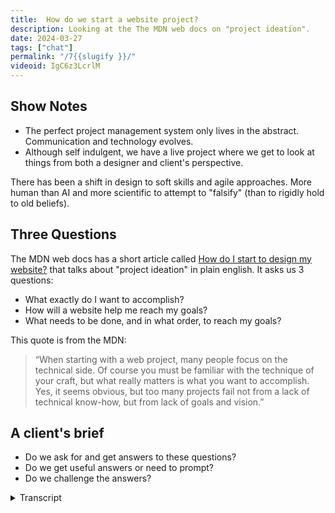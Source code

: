 ```yaml
---
title:  How do we start a website project?
description: Looking at the The MDN web docs on "project ideation".
date: 2024-03-27
tags: ["chat"]
permalink: "/7{{slugify }}/"
videoid: IgC6z3LcrlM
---
```


Show Notes
----------

*   The perfect project management system only lives in the abstract. Communication and technology evolves.
*   Although self indulgent, we have a live project where we get to look at things from both a designer and client's perspective.

There has been a shift in design to soft skills and agile approaches. More human than AI and more scientific to attempt to "falsify" (than to rigidly hold to old beliefs).

Three Questions
---------------

The MDN web docs has a short article called [How do I start to design my website?](https://developer.mozilla.org/en-US/docs/Learn/Common_questions/Design_and_accessibility/Thinking_before_coding) that talks about "project ideation" in plain english. It asks us 3 questions:

*   What exactly do I want to accomplish?
*   How will a website help me reach my goals?
*   What needs to be done, and in what order, to reach my goals?

This quote is from the MDN:

> “When starting with a web project, many people focus on the technical side. Of course you must be familiar with the technique of your craft, but what really matters is what you want to accomplish. Yes, it seems obvious, but too many projects fail not from a lack of technical know-how, but from lack of goals and vision.”

A client's brief
----------------

*   Do we ask for and get answers to these questions?
*   Do we get useful answers or need to prompt?
*   Do we challenge the answers?

 <details>
 <summary>Transcript</summary>
 
\[00:00:05\] **Nathan Wrigley:** Welcome to the No Script web show about modern web design, where we look at what we can build today with minimal dependencies and skills. Up until now, we’ve been catching up with the new spec that has been coming to the web platform over recent years, particularly with CSS.

We’re probably less than halfway through that, but we’re also building the show website as part of the chat, and we thought it’d be interesting to take a step back from the technical side. For a while and look at how we should start or any new web project. As always, I’m joined by my good friend David Waumsley.

How you doing, David?

\[00:00:41\] **David Waumsley:** Yeah, I’m very good. Actually, I should just say no, shall I tell you about my bunions?

\[00:00:46\] **Nathan Wrigley:** Oh, go on. let’s spend half an hour talking about that. Actually, I don’t. I don’t even know what a bunion is, but anyway. no, but it’s a very typical British complaint. so the intention of this show, right from the outset was to talk about modern things that are coming down, especially from the W three C-C-S-S-H-T-M-L and so on, and to upskill you, but particularly me, because your levels of skill of are far in excessive mind.

So you are driving the whole thing. But an interesting idea that you had right from the outset was that we would make a website. almost like a co-host for the show. So there’s me and there’s you. And the website is host number three. And if you are listening to this and haven’t been following long, every time that we’ve done a show, you can find the episode related to that.

So the website is no script show. This is episode seven, so simply append slash seven to the end. So no script show slash seven, and the website has been iterating slowly. and this, really, this episode is about that website and asking the question about, what’s going on? Why do we need a website?

\[00:01:54\] **David Waumsley:** So we’ve still taking a step back ’cause we’ve got our website out. Yeah. And now we’ve gotta decide who it’s for and do the design stuff. ’cause that’s really where we start. We started with clients and and we had to ask ’em why they wanted their website and we now we’ve got a perfect opportunity even though it’s a bit self-indulgent, I dunno what this episode’s gonna be like, but it does give us a live project where we can look at things from both the designer and the client perspective as we are both Yeah.

\[00:02:22\] **Nathan Wrigley:** So shall I pop it on the screen? Yeah, actually that’s, that would be useful. Our show notes. First of all, I should say, dear listener, If you are listening to this, maybe quite of the things, quite a lot of the things that we’re gonna mention in this chat episode are related to what you’re seeing on the screen.

You can find us. On, YouTube, if you go to the URLI mentioned previously, no doubt there will be a link to the video. so you’ll be able to see what we’re talking about, but bear with us. Hopefully we’ll manage to do it in an audio form as well. So there it is, there is our fully featured, finished complete, and.

Nothing to fix websites. It’s pretty bare bones, isn’t it? Other?

\[00:03:00\] **David Waumsley:** Yeah. It’s just functional. Yeah. because we didn’t do what anything I think you would expect to do for that would be classed as a design process. And here was the thing, because we decided for this chat, we would take our source of truth for everything we talked about being the W three C, but when it comes to design, I’m not sure what that was.

So I thought. How do we start a web project? Who will we go to first? And I thought, the next best thing might be the NDN records that have a short article, which is called How Do I Start To Design My Website? And it doesn’t mention the term project ideation, which is a really fancy term, but the rest of it’s really plain English and it’s basically asks us three questions which we need to answer for ourselves, Nathan, about we are.

We need to ask it of ourselves and answer it. So do you wanna read out the three questions?

\[00:03:55\] **Nathan Wrigley:** Yeah. So here we are. So this is, like David said, you can find a link to the MDN article. It’s really easy to read. It’s probably like a, 10 minute read max, but it lays out a process, it’s a wiki, as I understand.

So it’s not the, it’s not the knowledge from a singular individual. It’s been changed and modified over time. So the three questions, I guess in the, in this order are. What do I want to accomplish? What, sorry? How will a website help me reach my goals? And thirdly, what needs to be done and in what order to reach my goals?

So is the intention in this episode, David, to try and answer those three questions from our perspective? Running a chat, running a YouTube channel, and the resultant website? Is that why we’re here today? Yeah, we’re trying to do

\[00:04:45\] **David Waumsley:** that. we’re trying to put ourselves through this, but it’s worth talking a little bit.

But as we did earlier, and this is where we might ramble on about, these are the questions according to this document that we really should have been asking all the time when we had clients come into us and we’re starting the website. But I think, honestly, you and I tended to do what this MDN record says is that we.

Start with the technicals and then, and skip over the very fact that we need to know why we’re doing this and for who, so yeah, we have done that.

But

\[00:05:21\] **David Waumsley:** I just thought those three questions are really difficult. As somebody who, let’s say you are commissioned to build the, they want you to come and build their website.

You ask these three questions that you must answer these questions for me before I’ll build a single thing. And you’d probably lose the job,

\[00:05:38\] **Nathan Wrigley:** wouldn’t you? I think they’re okay. So in principle, they sound like easy questions to answer. Yeah. And if you really applied some thought, they probably are fairly straightforward to answer.

So there’s a couple of things around this. Firstly, exactly as you said. My goal was to get people on the phone, then turn that into a meeting of some kind. And at that meeting, I probably should have got into this process of asking these questions. But usually I skipped all of that and ended up in a conversation about here’s how we technically do it.

And in my case, obviously, if you know anything about the stuff that David and I have done in the past, we are very heavily into WordPress and page builders. So that would be the thing. I’d show them the page builder and oh, we could do this, we could do this. But it wasn’t really about, why do we need to do it?

And what do you want to accomplish your goals? And anytime I got even close to asking questions like that, it became immediately obvious that I was putting people on the spot and that they needed time. Yes. To think about this and not be just confronted with it live well. What do you wanna accomplish?

I don’t know. I want a website. that’s the answer, right? That’s the exact answer that’s gonna come out if you just put somebody on the spot. Whereas if you gave them a week to think about it, I don’t know, an email exchange or a prior meeting where you tell them that you’re gonna dump these questions onto them, maybe the answers would come out differently.

And in our shared Google Docs, I said, if you go into a shop and the intention is to buy clothes, you don’t expect to be interrogated about why you want the clothes. I’d like to buy a shirt. Why do you need a shirt? What’s the point of the shirt? How are you going to deploy the shirt?

Where’s it gonna be you? You get the point, you just want to go in, pay for the money, get the finished product, in this case a shirt, read website and then get out again. And I imagine that’s the journey for most clients getting a website. A lot of them haven’t thought about this, haven’t imagined that they’re going to have to think about this, so I never, ever did that particularly effectively.

Sorry,

\[00:07:48\] **David Waumsley:** Yeah, that, that was really good actually. And I think I avoided talking about these things for most of the time I had clients.

It’s only quite recently that I’ve realized I do need to get to this and I need to think about it. So I think there’s two issues with this is firstly that none of us are used to being asked why we do the business we do, and and. Do that soul searching. We’re not expecting that and we’re, we don’t often find the words.

We stumble into things, so we’re not used to that. And then we’re also, in a way, we’re being asked. To provide information about who we are, what do we stand for, why do people like us, that’s something we’re not used to or don’t necessarily know about ourselves, which we need to dig into if we’re going to represent that client.

So they’re not used to it on one hand. And then there’s also the issue, as you said, with buying trousers. That’s pretty easy. And it’s different from the communication of a web, which is an ongoing project to communicate something. So when you put your trousers on, pretty much if they fit and they seem pretty durable and they look fashionable to you, you’re good to go.

But the website’s never going to be consistently fashionable. It’s, never going to need to, what suits you. But we need to, as designers, need to be able to design those trouss for you when it comes to a website. And, I think it’s a, very different kind of thing and I’ve recently learned a bit to make sure that these indirectly are the questions I’m asking from the first conversation.

\[00:09:22\] **Nathan Wrigley:** Yeah. So, my shirt analogy, I’m going to liken us to a high street shop Yes. Where you walk in and you just want to get the thing and walk out. Whereas really what we need to be is a bit more of a tailor. We need to be Yes. there is no shirt. Available. You just show up to the shop and the tailor then asks you a bunch of questions.

probably not. yeah, probably a bunch of questions, but then we’ll also measure you up and do all of that due diligence, and then you’ll come back a bit later and the shirt will be ready to go. So it’s a bit more of a tailored experience. Do you know I’m very happy with, that metaphor. Yeah. I’m gonna,

\[00:09:58\] **David Waumsley:** yeah, and I like that.

And you’re asking the same questions. what kind of occasion is this? For The background. What people expecting of you outta that. So it’s just Yeah, like a tailor. It is very much like that. but

\[00:10:11\] **Nathan Wrigley:** still, I think that if you just dump that into the conversation and those questions are perfect, but if you dump that into the conversation, I feel that you are gonna force the person to flounder around because they probably.

Don’t have to hand what the list of things they want to accomplish is, and it’s interesting in the MDN article, they get, they give an example of a fictional, client if you like, and they, end up drawing a list out. And, some of the items are expected. What do you want to accomplish?

And one of them is, I want to get a new apartment. So there’s this economic incentive to make the website work for them so that at some point they’ve got this excess of money and they can move into a bigger apartment. of course that’s great, but then you need to refine that and think, do you know what?

We can’t really do that in the website design. There isn’t a bit of it, which, will get you an apartment, so we can just jet us on that. But then some of the other answers that come out may be able to be used and put in a different order and so on. So I, think just. Sticking ’em all down, in that, conversation that you have, but not expecting them to do it straight away because who knows, maybe they’ve just been dumped on by their boss.

okay, it’s your job to get the website. maybe they’re new to the company. Maybe they have no idea what the company ethos or mission statement is. So I think that whole thing just needs to be spread out over time somehow. Yeah,

\[00:11:36\] **David Waumsley:** we’ve got an advantage because we know how the web works and yeah, when we come, we’ll turn back to answering our own questions, with this, but we’ve got an expectation of how the web works, which is basically, we’re doing this because we know the more we put out, the more it will help the website grow where a lot of people have a.

Very much a brochure site, which isn’t gonna be added to all the time. And in that sense, I’ve often started asking these questions in an indirect way to get around this, which is, can I explain to you how I understand the web will work and how it might suit I. Your business, what it might be able to do for you, which often gets me starting about the messaging and the SEO and let me do a little bit of research to see if you’ve got a lot of competition for your area.

So we are talking about a certain typical client that we would get. other people, big organizations might be able to answer these questions in their company ethos, but when it’s often a single client that we’ve got who’s operating their business locally, they don’t know what the web is, they just know people have a website, they know what they look.

and they say, yeah. What a website. like that sends people business like they’ve got. And then we have to start from a different point of view, don’t we? Where we have to say, let me explain how I think the web works and the competition you’ve got and how you might be able to find your own little niche in there to get

\[00:12:56\] **Nathan Wrigley:** people to come to you.

I think that chasm can be really profoundly wide. Yeah. Because you and I are addicted to the internet, we’ve spent the last 20 years or so really obsessing about it and I’m sure a lot of detail is passed us by. In fact, I know for both of us, there’s a lot of detail that’s passed us by.

But the point is we’re, at least oay with it. What a website can achieve, what’s possible, what’s not possible, and. Typically the clients that I would, encounter were entirely obsessed about their own business. So whether that’s being a farmer or being a shop owner or being a lawyer, that’s what they’re obsessing about.

And so they don’t know. So the process of explaining what can be done in the modern web and how it might help you to reach your goals, I think again, is another conversation that needs to be had, and you need to have. As part of your arsenal in that conversation, all of the different things that can be accomplished can be brought to bear from a website.

What’s reasonable given a budget, what’s reasonable given the amount of, the geographical location that they’re in, or the demographic of the people that they’re hoping to talk to? Yeah, so I, I think you’re right. There’s, a big, chasm there, Yeah. There’s no, you shouldn’t expect that they all are nerds of the internet.

\[00:14:13\] **David Waumsley:** Yeah, and there isn’t, there isn’t one perfect system is there for this. I, with a lot of the clients that have been around recently, it’s often a new site for new business in the local area where they do multiple things. And it might be in their interest to focus on one of those things that they love the most and sometimes the, last case I was mentioning to you is somebody who did multiple things.

But when I looked at their SEO, because they needed to get people as a new startup just to see what the competition was like, it seemed that the searches for one particular thing that they did would be the best thing to concentrate on because everybody else. Concentrated on the multiple of things that profession did.

and what I wouldn’t have known without that research, knowing that they wanted traffic was going to be the first thing is that when I put to them this, they said, oh, that’s perfect ’cause that’s really what I wanna focus on. So the website became. Very much a different thing just for that whole process.

So it did get them down to, indirectly, to what they wanted to accomplish. They didn’t say it, they kept it generic to me in the first place that almost the statistics had to pull out what, they really wanted to do.

\[00:15:24\] **Nathan Wrigley:** Yeah. Yeah. It’ll be interesting to see, and I’m more or less certain that in every case, the answer that you’ll get or the answers plural, that you’ll get out of a client will be very different.

yeah, ultimately we want a website. At some point that’s got to crop up, but the incentives about what they want to accomplish will be different. e even with businesses that are in the same sphere doing a thing which is adjacent to another business, just the personal preferences of the person and the stuff going on in their life will.

Will mean that they’ve got different agendas. Do you feel that we’ve tackled a bit of that Second question. How will a website help me reach my goals? Is that the bit that we were talking about where we explain back to the client what the, what a website can achieve? Is that, did we cover it often enough?

Yeah, I guess that’s, yeah.

\[00:16:07\] **David Waumsley:** What I’m starting with, isn’t it? When I’ve been doing it recently, it’s been the second question indirectly. So I’ve never asked these questions of anybody or myself, which we’ll do in a minute. But yeah, I guess the, my approach has often been explaining first what I think a website might be able to do for them, uhhuh within their budget.

So you are right. I’m giving them the answer if you like, or rather I explain my perspective on what I think I could do for them and what I think we should look at. And then. They come up with their own answer to that.

\[00:16:36\] **Nathan Wrigley:** It certainly feels like the first question is you the, website developer builder asking the client, and it feels like the second one is more you telling the client I.

The first one is trying to get information from you, and the second one is more, okay, I know this much about the internet, I’ve got this knowledge about what’s possible and I can, give you help about how you can reach a goal. So it feels like it’s more of a, the first one is more getting, the second one is more giving, but then the third one, what needs to be done?

I guess at this point, you’re in a collaboration, aren’t you? And you need to figure that out between you and put things in the right order and set goals. Yeah. And so on.

\[00:17:14\] **David Waumsley:** Yep. Yeah, exactly. Yeah, that’s actually a very good way of looking at that. So it does lead the third question in this does lead us to what we’re going to do on the site, what content we’re gonna have, number of pages, what assets need to be there, whether there needs to be some media or not, or some forms or whatever that will all come into their one needs to be done.

So it is more practical, should we try and do this for

\[00:17:35\] **Nathan Wrigley:** ourselves. Okay. This is gonna be painful. so the idea is that we’re gonna ask the questions about. About this chat and related website, and we have talked about it. Whether or not these are the kind of answers you’d like from a client, who knows, but we’re gonna be honest.

We’re gonna say it as it is. all right, where do we begin? yeah,

\[00:18:00\] **David Waumsley:** so what exactly do we want to accomplish with doing? we’re looking at the site really, but it is the whole chat itself. But yeah, we’re doing that. Okay. Do you want me to

\[00:18:10\] **Nathan Wrigley:** start? I’ll ask you the question and then you can answer it with your little bullet pointed list.

You’ve put a lot more thought into this than I have. Mine is far more like off the cuff. You wrote down a whole load of things that backed it all up, but, okay. So David Worsley, you want a new website. what exactly do you want to accomplish?

\[00:18:33\] **David Waumsley:** Dare you ask. Just bill me. It’s gone wrong already. Yeah.

Brilliant. no, yeah, so yeah, so I did have a bit, it is a really good questions ’cause it does make you think, and in some ways we did start this when we said we’ll do this together and, my first thought, and it’s the first thing is that I’m doing it because I have to go in public and learn the stuff which I’m trying to learn.

So this chat has all been about learning all the new CSS stuff and I’ve needed to do that and. Doing something with you, it forces me to an agenda where I can’t cheat myself out learning if I’m gonna talk about it. I need to know a little bit about it, and so I’ll work harder at learning. So that’s the primary goal,

\[00:19:14\] **Nathan Wrigley:** right?

So the principle there, it’s a bit like if you’re learning a coding language, there’s no point in just reading a book. you have to read the book and then do it. Yes. You have to take what you’ve learned, and then put it in, apply it. So it’s a bit like that. Okay. That’s a good answer.

Yep. Yeah. Okay. But there’s more.

\[00:19:32\] **David Waumsley:** Yeah, I’ll run through ’em quickly. partly because in our industry I was mentioning to you about how Rachel Andrew, who’s been teaching HTML and CSS since the nineties, it is very much encouraging of everybody to go out there and try and teach people, as part of their learning.

Because everybody is different in how they learn. So you might communicate with somebody something that she couldn’t or something. So I think it’s encouraged in our industry anyway, which builds onto the next. Reason for doing this is the building of connections. Perhaps by putting yourself out publicly with other peers who might be in a similar situation.

nice. and, I think that is it for me. it’s we did WordPress all that time together and, still might be, I’ll be building some WordPress sites, but if I want to step outside of that support network, which I’ve been in for what, 17 years or something, and do something different, then I need to build up connections with people there.

So this is one way of being able to do that. Maybe somebody watch stuff and relate to what I’m going through. So there’s that side of it, and then, yeah. There is one more thing. I guess putting some content out might be useful indirectly for money in the sense that it gives me a, it’s good for my brand.

Even if clients aren’t interested, they could see the fact that I’m transparent in what I do and I put out content on the thing that I do. So I’m sure they’re not very interested in these things, but the idea that you are out there talking about what you do as a profession probably does lift you up in their eyes.

\[00:21:09\] **Nathan Wrigley:** Yeah. Yeah, that’s interesting. gaining new knowledge, building connections with peers in, a, way you can short circuit it because you’ve, maybe they’ll come to you having watched some video content or something like that. So that’s interesting. And then also there’s a possibility for some future project where you might build something and wish to, wish to put that into the hands of other people.

Okay. shall I do mine? Yes, please. Okay. Mine are in no particular order. and some of them are very frivolous, but, this is frivolous, but I’m gonna say it, it’s a bit like the, I want a new apartment, one that we mentioned from the WDN article. I just wanted to carry on talking to you. E every week.

We talked for like over a nearly a decade. Not over a decade. And I wanted that to carry on. So that’s a very personal one. I wanted that whole experience to continue. ’cause the idea of not talking to you each week, ’cause we have quite a lot of fun. we speak Yeah. off the camera and we speak for a long time before we hit record.

So that’s a very personal one. But that’s important. I think the, gaining knowledge in an area where I know I wouldn’t have put the effort in. Is nice as well because I’m in the WordPress space and a lot of the WordPress tools that I’m using allow me to bypass learning new things in the W three C spec, HTML, the new CSS that’s coming along.

And so this is forcing me. To, I’m not really implementing it, but it’s at least confronting me with it. Maybe it’ll force me to implement it as well. So there’s that, step outside. So this is a little bit like you making connections with peers, step outside of a community that I’m really familiar with and maybe make some connections with some people that I’m unfamiliar with and, who knows where that’ll take you.

I dunno quite how that’ll happen, but history shows doing the. chat that I didn’t, that I still continue to do in the WordPress space, just tells me I have an intuition that things just happen unexpectedly. And so the, my last one, my fourth one is, yeah, just see what new opportunities come along.

Yeah, I’m a firm believer in serendipity and putting content out without necessarily an agenda for, we want this many followers or we want this many people on an email list or anything like that. It history shows that things happen unexpectedly and, opportunities arise. And so that’s also gonna be interesting for me.

So mine are far less, far more, ephemeral I think than yours, but they are the real reasons.

\[00:23:40\] **David Waumsley:** Yeah. And your first one, which was very kind is part, is really a major one for me as well. We’ve stopped doing the other chat and it’s only like a week when it’s I’ve guilted you into saying that.

I feel, proud that No, It’s absolutely, that is one of the things because there’s a missing gap, but it, there was a use. So I think that’s it. We haven’t got any, exact, and of course these things may change over time. I think with anything you ask the question for us to.

What exactly do we want to accomplish? But I think these are questions you would need to keep circling around because they’re bound to change. As we change businesses, change, things happen. Websites need to change, forms of communication change. So I think, yeah, so yeah, that’s, that sums up what do we want to get out it?

So money hasn’t come as the main thing, but it may have an opportunity to deliver something because you found a skill in chating and interviewing people that could. Be expanded out beyond what you’ve got. And I’ve got a way of forcing me to learn stuff and meet people. What about,

\[00:24:45\] **Nathan Wrigley:** I think we’ve maybe smuggled in money.

Yeah. under the banner of, you called it looking a, way ahead. Yes. Yes. and this idea that maybe you could do templates. And I had this idea of future opportunities. So I think we’ve smuggled in the opportunity for this chat to make some revenue, but it’s it’s not high on either of our agendas.

I don’t think so it’s. It’s maybe something, but anyway, yes. Yeah, sorry. So we’re on to the next one. I think

\[00:25:11\] **David Waumsley:** it’s, yeah, it’s very much part of our profession, I think, to put that stuff out there. And yeah, you’ve found like everybody, I think, who goes into code and that you do it as a hobby and it seems to grow into a business.

And I think it’s the same as talking about it as well. Yeah. Things grow out of it. So we’re different from a lot of industries in that way. So yeah. The next question is, so what needs to be done? Oh, hang on. If I

\[00:25:32\] **Nathan Wrigley:** jumped one. No, yeah, you missed one. How will a website help me with my goals? So that’s the next one.

okay, I’ll hand it over to you again. You’ve given it some thought and putting some bullet points and then yeah, it gets a bit waffly on this one. So effectively

\[00:25:44\] **David Waumsley:** I’m repeating myself ’cause I’m big to, I’m a big fan of the idea of. A website that constantly develops an agile approach. That’s a big thing that I’m into, and this is really the only project that I’ve got that can be like that, that can keep changing.

I can’t keep doing that to clients or encourage them to keep changing. So this is an agile project where I can learn from doing the website itself. And I already covered these in a way. In the sense that it’s a way of building up some social proof and trust that will help me with my goals with the clients.

And a bit of, it’s a sort of bit of branding about my transparency. That’s what it’s gonna help me reach the goals of, be more creditable to clients. And then really it is about the fact that there is a potential to. Other source of income, perhaps through peers rather than just clients only. If I can come up with some stuff that I’m going to use to make my projects easier, I’m going to share that most likely for free.

But there might be something that might come outta that in terms of support where that, might be some way to monetize that, but there’s not an idea behind that. So in that’s me, really, it’s the how will it help me achieve my goals. It’s the doing of it is. Itself, the building and the constantly building and iterating on is it, yeah.

\[00:27:10\] **Nathan Wrigley:** Mine are, I think mine are much more easy to, map because, so my first one was, having fun chats with you. we’re seven episodes in, so that’s already been ticked off. So it’s already proving, it’s worth there, gain knowledge and about something future orientated. again, that’s done it.

I, one interesting thing that I. I haven’t yet really implemented anything, so I’m keen to see if I can bridge that gap. If I can make time in my week to actually implement some of the bits and pieces that I’m gonna do, step outside of a community that I’m familiar with. I don’t know how that’s gonna work out with this website.

I’ve literally no idea. We haven’t, as far as I know, we haven’t got a contact form, which allows people to get to me in that way, or, I don’t know that we’re pushing this out into social channels, so maybe that’s something we could explore in the future. and the seeing what opportunities come out in the future.

that’s just, that’s like blue sky thinking. I’m just, if the more we keep doing it, yeah. Maybe some of those opportunities will come along. Like I said, with a bit of serendipity. It’s not gonna be me pushing it ’cause I’ve got other things to do during the week. You never know. Maybe once we get 20, 30 episodes in, this’ll become more important in my week and we’ll have to, manage how that goes.

So yeah, that’s the answers that I’ve got.

\[00:28:31\] **David Waumsley:** Yeah. Should we move to the third and final question? Which is what needs to be done in what order to reach my goals? So our goals Yeah. Are fairly vague ones, but I’ve got some ideas for this. Yeah. And this is probably what we’ll need. I think we’ll need to lead this on into another episode on this as we get into how we’re going to design this website to reflect what we’re trying to do.

but the first thing for me was that we need clearer messages. So we put up this site just to have something to dump the episodes there. We’ve got this thing at the beginning on the homepage that says. For people who build websites. it’s so vague and not really true. That’s such a massive number of people, but actually we only reflect a small number of those people who build websites.

So we probably need a bit of audience targeting. We need to find people who are like. With our messaging, so That’s right.

\[00:29:23\] **Nathan Wrigley:** So maybe more conversation, maybe more text about W three C or CSS or web standards or something like that. Yeah, Okay. So refine it. Refine it. Yeah. For me,

\[00:29:32\] **David Waumsley:** yeah. for me it would be the fact that I need to probably, it might be different for you.

We will talk about that, but it, I would think I need to communicate the fact that it is for people who kind of learning to be able to build these static sites from, a. From a platform that’s been dynamic that you’re used to. So I think it’s connected to those people who have lost touch with the, that sort of stuff like me.

So some message rather than just for people who build websites, we’ll probably need to get some messages. So that would be the thing that needs to be done next. What do you think needs to be done next?

\[00:30:07\] **Nathan Wrigley:** I think the, I think you’re absolutely right. the whole branding thing, which I mean.

We, we literally did start this just as a project and we WI don’t think I was thinking about the audience at all. I was really thinking about, oh great, let’s just do some more content. Let’s just see how that goes. But now that we’ve done it a few times and it’s, it’s consuming parts of the week and all that, it will be interesting.

And I think messaging is exactly right. I think you are taking on the heavy lifting, all the lifting of the website, but I’m sure at some point. You’re gonna want to, to address that because with the best will in the world, I’ve got a feeling that the website won’t look like this, in a, I don’t know, five months time or something.

I’m sure it’ll iterate a lot. So maybe, that’s, I think what needs to be done, is to, pretty fire it so that anybody jumping in isn’t put off with, oh, it’s all black and white. These guys dunno what they’re talking about.

\[00:31:02\] **David Waumsley:** Yeah. I think we still have a connection with, you’re still doing a chat for WordPress and I’m still very much connected and follow the news in that as well.

But there’s a kind of like within that as well, even within that community, there’s a lot of people who, with us with the page builders, we like not dealing with code. There’s a lot more people who go, oh, I do need to learn a lot of the code and that’s going on at the moment, and some projects I might just need to be able to not use my platform.

Even if I still primarily use that platform and it’s that connection people, I think there may be a lot of people who just wanna get back to go, okay, what would I do in VS code if I needed to do this again? it’s that kind of, connection that I would like to communicate in some ways.

And, do you know one thing that I think would be important to, to. Align with those people.

\[00:31:54\] **Nathan Wrigley:** Yeah. One thing that we haven’t mentioned in this episode or much in the other episodes is that you are also taking this as an opportunity to create, your own YouTube content around what we’re doing.

Yeah. And, so that’s important and it will touch on the stuff that we cover in the episode. So for example, if, the stuff that. So it, the chat that we’re doing, if it’s episode number five, if you go to our YouTube channel, the, YouTube cover art will look in a certain way for the chat and it’ll have a five in it.

But I’ve also noticed that you’ve got a different kind of color palette, the same color palette, but swapped around for the content that you make. But if it’s related to number five, you’ll still see a little five somewhere. But that’s also a part of what we’re doing, or you are doing, we are making this chat.

Hopefully it’s gaining a bit of popularity or interest or whatever that might be. And then you are gonna be making content over there. One of the, one of the things that you wrote is you wanna, look at the SEO of this website as well,

\[00:32:54\] **David Waumsley:** maybe it’s a possibility. it might just be interesting as I do this for clients.

I never do it for myself, ever. it might be worth looking at what people are searching on. On this just to see what keywords and whether we are reflecting any of that, the, obviously the keywords that match what we’re doing anyway. Yeah. There is a kind of audience in mind. it’s still the people who’ve gone down the same path that we have with WordPress.

And it isn’t, for people like me who are effectively at the moment. I’ve stopped using WordPress because that’s not a guaranteed at all. And there’s just some projects where you might want to do that. And of course a lot might this. This will be the first site I’ve ever done that hasn’t involved WordPress and it probably still will later, So there is a sort of price. Yeah. ’cause we still might want to put the content in a format that. Be better suited to that. So it’s quite an interesting little niche in a way that we’ve not explored or found a way of being able to communicate that. also, I think also the whole

\[00:33:56\] **Nathan Wrigley:** reliance on the WordPress plugin ecosystem for SEO, there are fabulous products out there that you can buy that really do a lot of the heavy lifting for SEO.

So there’ll be a bit of learning there. So how to implement it without just filling out a, field in a CMS and clicking save. making sure that each page is done correctly and that you know that all of the bits and pieces that you need. Boy, that’s a whole, that’s a whole industry of itself.

\[00:34:24\] **David Waumsley:** Yeah, and that’s the interesting learning bit, which I’ll do on another video about that. Just some of the main things that. When you switch from doing static traveling, a dynamic platform, there’s some advantages that you get for static with some control, and there’s some things you lose as well because the platform’s done it for you and you have to now do it manually.

So yeah, it’s the topic. But yeah, I mean I think, yeah, that’s, there’s not much we need to do it, I think other than maybe we need to write off some text and have a better designed homepage. To attract and explain the different types of content that we’re putting out, which will change. Should you have a quick look at our

\[00:34:59\] **Nathan Wrigley:** homepage, just very briefly.

Yeah. So this is what it looks like at the moment. a show. For people who build websites. We’ve got a fairly, fairly dark black background. I’ve got a little bit of a menu at the top, which is, fairly self-evident. We’ve got the show strap line, which you mentioned, probably need a tweak, little bit of text.

We’re putting the latest episode on the top and I notice this fabulous new, New way of playing the episodes. I’ve gotta say, this looks pretty cool. I like this a lot. And then that’s it more or less. Then we’re onto YouTube channel, and then a tiny bit of information about who the pair of us are. Yeah, it’s very, bare bones at the minute, and obviously each episode.

is more or less the same. We’re on, we’re looking at the stuffer episode seven at the moment. And maybe that’ll need to be tweaked as well, how each episode looks. Yeah. yeah. Okay. And that, homepage does nothing to

\[00:35:52\] **David Waumsley:** explain who we are and why we’re doing this and what we’re specialized in.

And it doesn’t even actually, right that homepage, it actually takes you to the audio chat. And I would imagine we probably need to swap that player out to. YouTube where we seem to be on more with the option to go to your own chat player of choice, So I imagine a reader Yeah, that’s an interesting idea.

\[00:36:15\] **Nathan Wrigley:** yeah, encouraging people from that page. I think YouTube, the embedded video, ’cause the audio is obviously just the same, more or less. The, idea of just having a link, should, you wish, have you, you’ve landed here. Here’s a video, and if you’ve enjoyed the content that the video has presented, how about taking that a step further and adding it to your chat player, a choice that might be a, so instead of playing it as audio, you just the option to find the RSS feed and what have you.

That could be a good

\[00:36:41\] **David Waumsley:** idea as well. Yeah, it could be, and it probably, we didn’t start it. I did the little videos where I’m talking about more the code stuff that. Which is roughly in line with what we’re talking about on the chat more generally. there is one other thing that needs to be done that I think what will help us reach our goals to make this more community, and it’s what you are very skilled in, is the idea of interviewing some people.

Oh,

\[00:37:06\] **Nathan Wrigley:** which, Which will

\[00:37:07\] **David Waumsley:** probably come to the show at some point, I think. Yep. Yeah, that’s definitely

\[00:37:11\] **Nathan Wrigley:** an area that I’ve definitely clocked up some hours in doing that. Yes. and okay. Yeah, maybe be interesting because my, intuitions will be, I’ll have to hone those a lot more about the kind of questions that I ask, because I was immersed in WordPress prior to.

beginning that chat, I had a, set of a repertoire of questions, which I knew would land okay. But in this era, sorry, in this arena that, that won’t be the case. And I’ll, probably feel the, heavy burden of asking silly questions to intelligent people. So I’ll have, there’s gonna have to be a bit of, upskilling.

So related to the website though, putting out video content on the website. All right. So we did our best to

\[00:37:57\] **David Waumsley:** answer our three questions. I think we did. I think so. But I think, and it just leads us onto a redesign, certainly of the homepage. I suspect as we go on through this, we, there’ll be only so much design that we can do on this particular site and it’ll probably need to be fairly simple always.

But I think it, there’s nothing to stop us doing a whole talk about how we might design and we can build that separately within the website with a whole different styling, another type of website so we can. I think we can explore that with different designs so we don’t have to pin everything on the look of this one site I.

\[00:38:31\] **Nathan Wrigley:** That’s good because, having, different opportunities is, yeah. Is really good. I think it’s great for now, it got us over the hump of having nothing. You put in a, enough time to make it work. So thank you Bravo for doing that. And, it got us started and in fact, in many ways, having a website right at the beginning, which was bare bones, is a fabulous starting point.

’cause it shows that you can, you have the capacity to iterate and improve, which I guess is part of the point of today’s episode, getting the client to, to. Pay you some money with the process of getting a website iterated on over many months and years, hopefully, are we gonna do this client brief thing right at the end?

Do you wanna do that? we’ve done it. We started with it. I think so in

\[00:39:11\] **David Waumsley:** a way we’ve just covered, do we ask these questions of people? And I think we’ve, I think we’ve already covered it. Yes. Do we challenge the answers we get? We have a little bit, we just didn’t ask people these questions, did we?

No, For such a long time. And I think this very short article is right. I’m sure lots of people through their proper design systems do it. But for people like you and I, who were largely working locally to local customers would bypass this bit. We would you, you want a website? We can build you a website.

And that’s where we’d start.

\[00:39:43\] **Nathan Wrigley:** It’s interesting. I think there’s a human component in here in that if you are a very good communicator or just very good at conversation, this. Episode, the content in this episode will probably be fairly straightforward with a bit of thought. You’ll be able to walk into that, strange environment and ask that new client that you’ve never met before, those questions, and be able to have that conversation be because you’re good at it.

If you’re a bit more insular or a bit more of an introvert, I feel that, this is always gonna be harder. getting, just getting into the office might be hard enough. Having that conversation in a way that you’re not. Constantly thinking, let me get outta here. Let me get outta here. yeah, I, just think that’s a part of it.

And, we can’t teach you that, I’m afraid.

\[00:40:26\] **David Waumsley:** No, And I think we’re coming to the end and I actually missed over, missed out something that I put at the very beginning, which I think, this is my own personal opinion, but I think the industry has very much moved to accepting the idea of those emphasizing as web designers, those soft skills.

being able to, help people to articulate what they want to achieve is part of Yeah. The skills that we do. And it puts us so ahead of anything that AI can do for us. This ability as humans to understand context and communicate well. And I think also this move. I think, the majority of proper, serious web design projects now have gone an agile approach where we assume that everything is gonna evolve the technology.

So we keep it as simple as possible and we iterate as we go because communication and technology changes. So I think, that’s. The way that the industry’s going. And in some ways this, these three questions here, or starting with that is very much in line with that. And, I think where web designers are increasingly going to, talk much more about this kind of communication, what we’re trying to achieve, to do, keeping it as simple as possible and iterating and.

Acknowledging the fact that we’re in websites evolve and people evolve.

\[00:41:44\] **Nathan Wrigley:** I’ve just had another thought about the, the website itself. And one of the things that I probably would want to add in, and I dunno how we’re gonna achieve this without a CMS, is, is some kind of commenting system. Because at this point in the chat, what I want to say is, if anything you, you found in this chat is of interest to you, or if you’ve got any, anything that you wanna add, head to the website and drop us in a comment.

I dunno, maybe that’s, on the five year plan. but we don’t have a commenting system. But if you’re interested, nevertheless, head over to no script show. Forward slash seven in this case. we’ve obviously got other episodes. Put a different number in there and see what pops out.

But, but yeah, head over to the website over there. We’ve got a YouTube channel as well. I actually don’t know what the YouTube channel URL is. Is it as simple as I. youtube.com/no script or have we managed to bag any of

\[00:42:39\] **David Waumsley:** that yet? I believe it is. It will take you there on the link, but that’s the commenting system.

I think this will be an interesting thing. We’ll have to do this one privately, I think. But in terms of what we need to do we need to gear people to comment through YouTube? It would help us. It would help our reach with this. Yeah. That might be. Rather than, ’cause it’s always a difficult thing, even when you’ve got WordPress, whether you turn the comments on or Right.

A lot of people have turned them off because it’s something to have to guard against or some stuff might not reflect what you want to get over on your pages. So yeah. Okay. Yeah, we’ll add that into the list. Yeah. So we, but it’s. Something will still carry on talking about what we need to do next.

But for me it is just the messaging on the beginning that it needs to explain what’s here. ’cause it doesn’t do that. as we’re saying, we’re not even sure about where we point people to. And probably YouTube is the place.

\[00:43:30\] **Nathan Wrigley:** Yeah. Okay. do you think that’s a wrap episode seven in the bag? It definitely is.

Yeah. If that’s the case, I will get rid of the website and, all we have to say at this point is, thank you for listening. Really appreciate it. Head over to YouTube and give us a comment there. Find us on YouTube, and subscribe, all of that nonsense. But yeah, thank you. That was a really interesting episode.

Hopefully you got something out of it. I certainly did. Thanks David. Yeah, thanks a lot. I’ll see you next time. See you next time.
 </details>